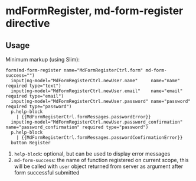 # mdFormRegister, md-form-register directive

## Usage

Minimum markup (using Slim):

    form(md-form-register name="MdFormRegisterCtrl.form" md-form-success="")
      input(ng-model="MdFormRegisterCtrl.newUser.name"     name="name"     required type="text")
      input(ng-model="MdFormRegisterCtrl.newUser.email"    name="email"    required type="email")
      input(ng-model="MdFormRegisterCtrl.newUser.password" name="password" required type="password")
      p.help-block
        | {{MdFormRegisterCtrl.formMessages.passwordError}}
      input(ng-model="MdFormRegisterCtrl.newUser.password_confirmation" name="password_confirmation" required type="password")
      p.help-block
        | {{MdFormRegisterCtrl.formMessages.passwordConfirmationError}}
      button Register

1. `help-block`: optional, but can be used to display error messages
2. `md-form-success`: the name of function registered on current scope, this will be called with `user` object returned from server as argument after form successful submitted
